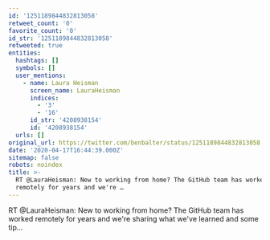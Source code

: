 ```yaml
---
id: '1251189844832813058'
retweet_count: '0'
favorite_count: '0'
id_str: '1251189844832813058'
retweeted: true
entities:
  hashtags: []
  symbols: []
  user_mentions:
    - name: Laura Heisman
      screen_name: LauraHeisman
      indices:
        - '3'
        - '16'
      id_str: '4208938154'
      id: '4208938154'
  urls: []
original_url: https://twitter.com/benbalter/status/1251189844832813058
date: '2020-04-17T16:44:39.000Z'
sitemap: false
robots: noindex
title: >-
  RT @LauraHeisman: New to working from home? The GitHub team has worked
  remotely for years and we're …
---
```


RT @LauraHeisman: New to working from home? The GitHub team has worked remotely for years and we're sharing what we've learned and some tip…